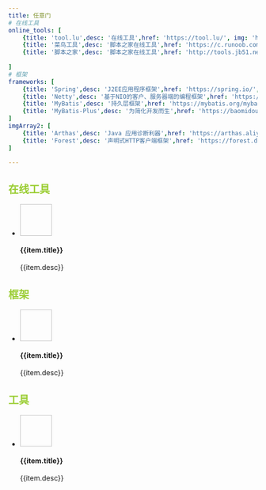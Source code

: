 ```yaml
---
title: 任意门
# 在线工具
online_tools: [
    {title: 'tool.lu',desc: '在线工具',href: 'https://tool.lu/', img: 'https://tool.lu/favicon.ico'},
    {title: '菜鸟工具',desc: '脚本之家在线工具',href: 'https://c.runoob.com/', img: 'https://static.runoob.com/images/c-runoob-logo.ico'},
    {title: '脚本之家',desc: '脚本之家在线工具',href: 'http://tools.jb51.net/', img: 'http://tools.jb51.net/favicon.ico'},
 
]
# 框架
frameworks: [
    {title: 'Spring',desc: 'J2EE应用程序框架',href: 'https://spring.io/', img: 'https://spring.io/favicon.svg'},
    {title: 'Netty',desc: '基于NIO的客户、服务器端的编程框架',href: 'https://netty.io//', img: 'https://netty.io/images/favicon.ico'},
    {title: 'MyBatis',desc: '持久层框架',href: 'https://mybatis.org/mybatis-3/zh/index.html', img: 'http://www.mybatis.org/images/mybatis-logo.png'},
    {title: 'MyBatis-Plus',desc: '为简化开发而生',href: 'https://baomidou.com/', img: 'https://baomidou.com/img/favicon.ico'},
]
imgArray2: [
    {title: 'Arthas',desc: 'Java 应用诊断利器',href: 'https://arthas.aliyun.com/', img: 'https://arthas.aliyun.com/images/favicon.ico',},
    {title: 'Forest',desc: '声明式HTTP客户端框架',href: 'https://forest.dtflyx.com/', img: 'https://forest.dtflyx.com/img/logo.png',}
]

---
```


## <font color="yellowgreen">在线工具</font>
<body class="xbody">
    <ul class="project-list">
        <li v-for="item in $frontmatter.online_tools" class="project-list-item-wrap">
            <a class="clearfix project-list-item" style="max-width:100%;height:auto;" :href="item.href" >
                <div class="fl cover">
                    <img :src="item.img"  width="64" height="64">
                </div>
                <div class="info">
                    <h4 class="single-ellipsis info-title">{{item.title}}</h4>
                    <p class="double-ellipsis info-des">{{item.desc}}</p>
                </div>
            </a>
        </li>
    </ul>
</body>

 ## <font color="yellowgreen">框架</font>
<body class="xbody">
    <ul class="project-list">
        <li v-for="item in $frontmatter.frameworks" class="project-list-item-wrap">
            <a class="clearfix project-list-item" style="max-width:100%;height:auto;" :href="item.href" >
                <div class="fl cover">
                    <img :src="item.img"  width="64" height="64">
                </div>
                <div class="info">
                    <h4 class="single-ellipsis info-title">{{item.title}}</h4>
                    <p class="double-ellipsis info-des">{{item.desc}}</p>
                </div>
            </a>
        </li>
    </ul>
</body>

## <font color="yellowgreen">工具</font>
<body class="xbody">
    <ul class="project-list">
        <li v-for="item in $frontmatter.imgArray2" class="project-list-item-wrap">
            <a class="clearfix project-list-item" style="max-width:100%;height:auto;" :href="item.href" >
                <div class="fl cover">
                    <img :src="item.img"  width="64" height="64">
                </div>
                <div class="info">
                    <h4 class="single-ellipsis info-title">{{item.title}}</h4>
                    <p class="double-ellipsis info-des">{{item.desc}}</p>
                </div>
            </a>
        </li>
    </ul>
</body>